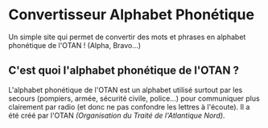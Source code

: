 # Convertisseur Alphabet Phonétique
Un simple site qui permet de convertir des mots et phrases en alphabet phonétique de l'OTAN ! (Alpha, Bravo...)

## C'est quoi l'alphabet phonétique de l'OTAN ?
L'alphabet phonétique de l'OTAN est un alphabet utilisé surtout par les secours (pompiers, armée, sécurité civile, police...) pour communiquer plus clairement par radio (et donc ne pas confondre les lettres à l'écoute). Il a été créé par l'OTAN _(Organisation du Traité de l'Atlantique Nord)_.

